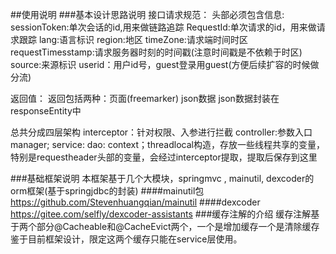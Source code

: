##使用说明
###基本设计思路说明
接口请求规范：
头部必须包含信息:
sessionToken:单次会话的id,用来做链路追踪
RequestId:单次请求的id，用来做请求跟踪
lang:语言标识
region:地区
timeZone:请求端时间时区
requestTimesstamp:请求服务器时刻的时间戳(注意时间戳是不依赖于时区)
source:来源标识
userid：用户id号，guest登录用guest(方便后续扩容的时候做分流)


返回值：
返回包括两种：页面(freemarker)
json数据
json数据封装在responseEntity中



总共分成四层架构
interceptor：针对权限、入参进行拦截
controller:参数入口
manager;
service:
dao:
context；threadlocal<map>构造，存放一些线程共享的变量，特别是requestheader头部的变量，会经过interceptor提取，提取后保存到这里







###基础框架说明
本框架基于几个大模块，springmvc , mainutil, dexcoder的orm框架(基于springjdbc的封装)
####mainutil包
https://github.com/Stevenhuangqian/mainutil
####dexcoder
https://gitee.com/selfly/dexcoder-assistants
###缓存注解的介绍
缓存注解基于两个部分@Cacheable和@CacheEvict两个，一个是增加缓存一个是清除缓存
鉴于目前框架设计，限定这两个缓存只能在service层使用。
